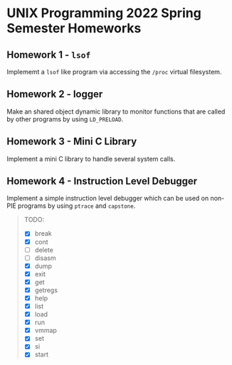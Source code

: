# UNIX Programming 2022 Spring Semester Homeworks

## Homework 1 - `lsof`

Implememt a `lsof` like program via accessing the `/proc` virtual filesystem.

## Homework 2 - logger

Make an shared object dynamic library to monitor functions that are called by other programs by using `LD_PRELOAD`.

## Homework 3 - Mini C Library

Implement a mini C library to handle several system calls.

## Homework 4 - Instruction Level Debugger

Implement a simple instruction level debugger which can be used on non-PIE programs by using `ptrace` and `capstone`.

> TODO:
> - [x] break
> - [x] cont
> - [ ] delete
> - [ ] disasm
> - [x] dump
> - [x] exit
> - [x] get
> - [x] getregs
> - [x] help
> - [x] list
> - [x] load
> - [x] run
> - [x] vmmap
> - [x] set
> - [x] si
> - [x] start
